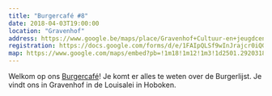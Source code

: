 ```yaml
---
title: "Burgercafé #8"
date: 2018-04-03T19:00:00
location: "Gravenhof"
address: https://www.google.be/maps/place/Gravenhof+Cultuur-en+jeugdcentrum/@51.1768402,4.3458952,17z/data=!3m1!4b1!4m5!3m4!1s0x47c3f3fa1f96c183:0x5128d59a62935df1!8m2!3d51.1768369!4d4.3480839
registration: https://docs.google.com/forms/d/e/1FAIpQLSf9wInJrajcr0iQGIYlmvvbmhmFB5fVTNLvi3bTqcAf30-6AQ/viewform
map: https://www.google.com/maps/embed?pb=!1m18!1m12!1m3!1d2501.292031806145!2d4.345895214972528!3d51.17684024264033!2m3!1f0!2f0!3f0!3m2!1i1024!2i768!4f13.1!3m3!1m2!1s0x47c3f3fa1f96c183%3A0x5128d59a62935df1!2sGravenhof+Cultuur-en+jeugdcentrum!5e0!3m2!1snl!2sbe!4v1521291356213
---
```


Welkom op ons [Burgercafé](/burgercafe)! Je komt er alles te weten over de Burgerlijst. Je vindt ons in Gravenhof in de Louisalei in Hoboken. 
